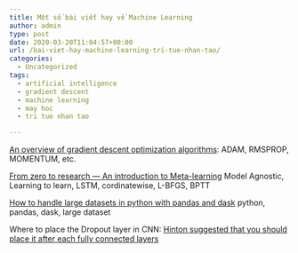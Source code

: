 ```yaml
---
title: Một số bài viết hay về Machine Learning
author: admin
type: post
date: 2020-03-20T11:04:57+00:00
url: /bai-viet-hay-machine-learning-tri-tue-nhan-tao/
categories:
  - Uncategorized
tags:
  - artificial intelligence
  - gradient descent
  - machine learning
  - may hoc
  - tri tue nhan tao

---
```

[An overview of gradient descent optimization algorithms][1]: ADAM, RMSPROP, MOMENTUM, etc.

[From zero to research — An introduction to Meta-learning][2] Model Agnostic, Learning to learn, LSTM, cordinatewise, L-BFGS, BPTT

[How to handle large datasets in python with pandas and dask][3] python, pandas, dask, large dataset

Where to place the Dropout layer in CNN: <a rel="noreferrer noopener" href="https://stats.stackexchange.com/questions/240305/where-should-i-place-dropout-layers-in-a-neural-network" target="_blank">Hinton suggested that you should place it after each fully connected layers</a>

 [1]: https://ruder.io/optimizing-gradient-descent/index.html
 [2]: https://medium.com/huggingface/from-zero-to-research-an-introduction-to-meta-learning-8e16e677f78a
 [3]: https://towardsdatascience.com/how-to-handle-large-datasets-in-python-with-pandas-and-dask-34f43a897d55
